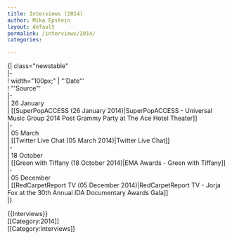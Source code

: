 ```yaml
---
title: Interviews (2014)
author: Mika Epstein
layout: default
permalink: /interviews/2014/
categories:

---
```

{| class="newstable"  
|-  
! width="100px;" | "'Date"'  
! "'Source"'  
|-  
| 26 January  
| [[SuperPopACCESS (26 January 2014)|SuperPopACCESS - Universal Music Group 2014 Post Grammy Party at The Ace Hotel Theater]]  
|-  
| 05 March  
| [[Twitter Live Chat (05 March 2014)|Twitter Live Chat]]  
|-  
| 18 October  
| [[Green with Tiffany (18 October 2014)|EMA Awards - Green with Tiffany]]  
|-  
| 05 December  
| [[RedCarpetReport TV (05 December 2014)|RedCarpetReport TV - Jorja Fox at the 30th Annual IDA Documentary Awards Gala]]  
|}

{{Interviews}}  
[[Category:2014]]  
[[Category:Interviews]]